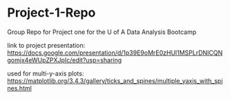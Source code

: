 # Project-1-Repo
Group Repo for Project one for the U of A Data Analysis Bootcamp

link to project presentation:
https://docs.google.com/presentation/d/1p39E9oMrE0zHUl1MSPLrDNICQNgomjx4eWUpZPXJpIc/edit?usp=sharing

used for multi-y-axis plots:
https://matplotlib.org/3.4.3/gallery/ticks_and_spines/multiple_yaxis_with_spines.html
